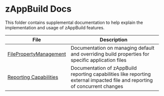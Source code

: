 # zAppBuild Docs

This folder contains supplemental documentation to help explain the implementation and usage of zAppBuild features.

|File|Description|
|-|-|
|[FilePropertyManagement](FilePropertyManagement.md)|Documentation on managing default and overriding build properties for specific application files|
|[Reporting Capabilities](REPORTS.md)|Documentation of zAppBuild reporting capabilities like reporting external impacted file and reporting of concurrent changes|
